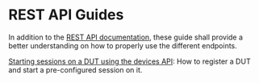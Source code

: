# REST API Guides

In addition to the [REST API documentation](../README.md), these guide shall 
provide a better understanding on how to properly use the different endpoints.

[Starting sessions on a DUT using the devices API](./session-start-devices-api.md):
How to register a DUT and start a pre-configured session on it.
